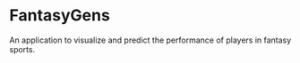 # FantasyGens
An application to visualize and predict the performance of players in fantasy sports.
